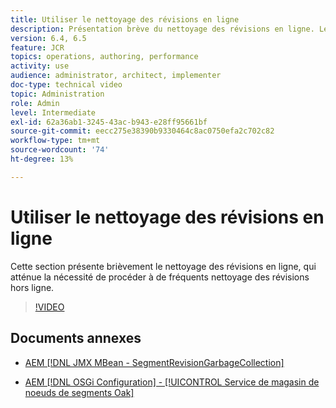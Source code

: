 ```yaml
---
title: Utiliser le nettoyage des révisions en ligne
description: Présentation brève du nettoyage des révisions en ligne. Le nettoyage des révisions en ligne atténue la nécessité d’un nettoyage fréquent des révisions hors ligne.
version: 6.4, 6.5
feature: JCR
topics: operations, authoring, performance
activity: use
audience: administrator, architect, implementer
doc-type: technical video
topic: Administration
role: Admin
level: Intermediate
exl-id: 62a36ab1-3245-43ac-b943-e28ff95661bf
source-git-commit: eecc275e38390b9330464c8ac0750efa2c702c82
workflow-type: tm+mt
source-wordcount: '74'
ht-degree: 13%

---
```


# Utiliser le nettoyage des révisions en ligne

Cette section présente brièvement le nettoyage des révisions en ligne, qui atténue la nécessité de procéder à de fréquents nettoyage des révisions hors ligne.

>[!VIDEO](https://video.tv.adobe.com/v/17004?quality=12&learn=on)

## Documents annexes

* [AEM [!DNL JMX MBean - SegmentRevisionGarbageCollection]](http://localhost:4502/system/console/jmx/org.apache.jackrabbit.oak%3Aname%3DSegment+node+store+revision+garbage+collection%2Ctype%3DSegmentRevisionGarbageCollection)

* [AEM [!DNL OSGi Configuration] - [!UICONTROL Service de magasin de noeuds de segments Oak]](http://localhost:4502/system/console/configMgr/org.apache.jackrabbit.oak.segment.SegmentNodeStoreService)
